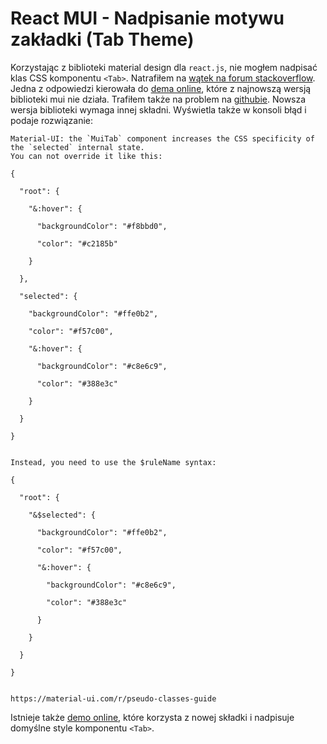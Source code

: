 # React MUI - Nadpisanie motywu zakładki (Tab Theme)

Korzystając z biblioteki material design dla `react.js`, nie mogłem nadpisać klas CSS komponentu `<Tab>`.
Natrafiłem na [wątek na forum stackoverflow](https://stackoverflow.com/questions/51958068/how-to-override-selected-color-in-theme-override-for-material-ui-for-react). Jedna z odpowiedzi kierowała do [dema online](https://codesandbox.io/s/mj9x1zy4j9), które z najnowszą wersją biblioteki mui nie działa. Trafiłem także na problem na [githubie](https://github.com/mui-org/material-ui-pickers/issues/833). Nowsza wersja  biblioteki wymaga innej składni. Wyświetla także w konsoli błąd i podaje rozwiązanie:

```
Material-UI: the `MuiTab` component increases the CSS specificity of the `selected` internal state.
You can not override it like this:

{

  "root": {

    "&:hover": {

      "backgroundColor": "#f8bbd0",

      "color": "#c2185b"

    }

  },

  "selected": {

    "backgroundColor": "#ffe0b2",

    "color": "#f57c00",

    "&:hover": {

      "backgroundColor": "#c8e6c9",

      "color": "#388e3c"

    }

  }

}


Instead, you need to use the $ruleName syntax:

{

  "root": {

    "&$selected": {

      "backgroundColor": "#ffe0b2",

      "color": "#f57c00",

      "&:hover": {

        "backgroundColor": "#c8e6c9",

        "color": "#388e3c"

      }

    }

  }

}


https://material-ui.com/r/pseudo-classes-guide
```

Istnieje także [demo online](https://codesandbox.io/s/w71yvp96ml), które korzysta z nowej składki i nadpisuje domyślne style komponentu `<Tab>`.
